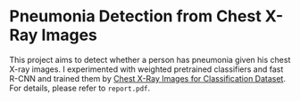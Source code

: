 # Pneumonia Detection from Chest X-Ray Images
This project aims to detect whether a person has pneumonia given his chest X-ray images. I experimented with weighted pretrained classifiers and fast R-CNN and trained them by [Chest X-Ray Images for Classification Dataset](https://data.mendeley.com/datasets/rscbjbr9sj/2). For details, please refer to `report.pdf`. 
